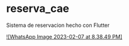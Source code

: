 # reserva_cae
 Sistema de reservacion hecho con Flutter
 

[![WhatsApp Image 2023-02-07 at 8.38.49 PM]](https://postimg.cc/JtfN5zrn)
